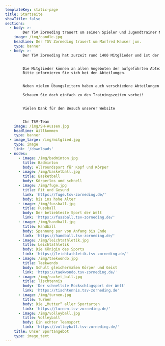 ```yaml
---
templateKey: static-page
title: Startseite
showTitle: false
sections:
  - body: >-
        Der TSV Zorneding trauert um seinen Spieler und Jugendtrainer Manfred Hauser jun. (23). Wir sind zutiefst bestürzt. Unsere Gedanken und unsere Anteilnahme gelten der Familie und den Angehörigen.
    image: /img/candle.jpg
    headline: Der TSV Zorneding trauert um Manfred Hauser jun.
    type: banner
  - body: >-
        Der TSV Zorneding hat zurzeit rund 1400 Mitglieder und ist der größte Verein in Zorneding.


        Die Mitglieder können an allen Angeboten der aufgeführten Abteilungen teilnehmen (teilweise mit Kursgebühr).
        Bitte informieren Sie sich bei den Abteilungen.


        Neben vielen Übungsleitern haben auch verschiedene Abteilungen professionelle Trainer engagiert.

        Schauen Sie doch einfach zu den Trainingszeiten vorbei!

        
        Vielen Dank für den Besuch unserer Website


        Ihr TSV-Team
    image: /img/SH-Aussen.jpg
    headline: Willkommen
    type: banner
  - image_large: /img/mitglied.jpg
    type: image
    link: '/downloads'
  - nodes:
      - image: /img/badminton.jpg
        title: Badminton
        body: Allroundsport für Kopf und Körper
      - image: /img/basketball.jpg
        title: Basketball
        body: Körperlos und schnell
      - image: /img/fuge.jpg
        title: Fit und Gesund
        link: 'https://fuge.tsv-zorneding.de/'
        body: bis ins hohe Alter
      - image: /img/fussball.jpg
        title: Fussball
        body: Der beliebteste Sport der Welt
        link: 'https://fussball.tsv-zorneding.de/'
      - image: /img/handball.jpg
        title: Handball
        body: Spannung pur von Anfang bis Ende
        link: 'https://handball.tsv-zorneding.de/'
      - image: /img/leichtathletik.jpg
        title: Leichtathletik
        body: Die Königin des Sports
        link: 'https://leichtathletik.tsv-zorneding.de/'
      - image: /img/taekwondo.jpg
        title: Taekwondo
        body: Schult gleichermaßen Körper und Geist
        link: 'https://taekwondo.tsv-zorneding.de/'
      - image: /img/racket_ball.jpg
        title: Tischtennis
        body: 'Der schnellste Rückschlagsport der Welt'
        link: 'https://tischtennis.tsv-zorneding.de'
      - image: /img/turnen.jpg
        title: Turnen
        body: Die „Mutter“ aller Sportarten
        link: 'https://turnen.tsv-zorneding.de/'
      - image: /img/volleyball.jpg
        title: Volleyball
        body: Ein echter Teamsport
        link: 'https://volleyball.tsv-zorneding.de/'
    title: Unser Sportangebot
    type: image_text
---
```


